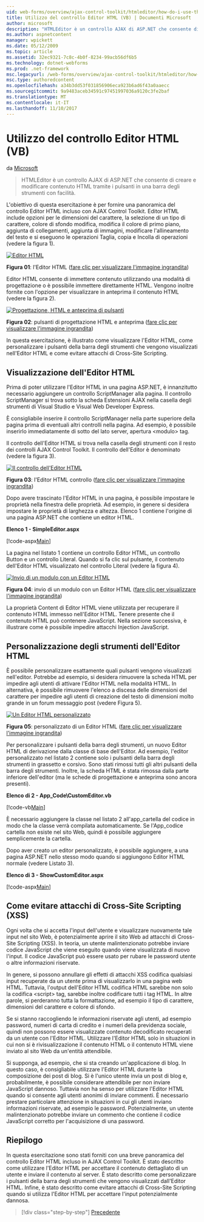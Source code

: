 ```yaml
---
uid: web-forms/overview/ajax-control-toolkit/htmleditor/how-do-i-use-the-html-editor-control-vb
title: Utilizzo del controllo Editor HTML (VB) | Documenti Microsoft
author: microsoft
description: "HTMLEditor è un controllo AJAX di ASP.NET che consente di creare e modificare contenuto HTML tramite i pulsanti in una barra degli strumenti con facilità."
ms.author: aspnetcontent
manager: wpickett
ms.date: 05/12/2009
ms.topic: article
ms.assetid: 32ec9321-7c8c-4b0f-8234-99acb56df6b5
ms.technology: dotnet-webforms
ms.prod: .net-framework
msc.legacyurl: /web-forms/overview/ajax-control-toolkit/htmleditor/how-do-i-use-the-html-editor-control-vb
msc.type: authoredcontent
ms.openlocfilehash: a34b3dd53f031856906eca923b6ad6f43a0aaecc
ms.sourcegitcommit: 9a9483aceb34591c97451997036a9120c3fe2baf
ms.translationtype: MT
ms.contentlocale: it-IT
ms.lasthandoff: 11/10/2017
---
```

<a name="how-do-i-use-the-html-editor-control-vb"></a>Utilizzo del controllo Editor HTML (VB)
====================
da [Microsoft](https://github.com/microsoft)

> HTMLEditor è un controllo AJAX di ASP.NET che consente di creare e modificare contenuto HTML tramite i pulsanti in una barra degli strumenti con facilità.


L'obiettivo di questa esercitazione è per fornire una panoramica del controllo Editor HTML incluso con AJAX Control Toolkit. Editor HTML include opzioni per le dimensioni del carattere, la selezione di un tipo di carattere, colore di sfondo modifica, modifica il colore di primo piano, aggiunta di collegamenti, aggiunta di immagini, modificare l'allineamento del testo e si eseguono le operazioni Taglia, copia e Incolla di operazioni (vedere la figura 1).


[![Editor HTML](how-do-i-use-the-html-editor-control-vb/_static/image1.jpg)](how-do-i-use-the-html-editor-control-vb/_static/image1.png)

**Figura 01**: l'Editor HTML ([fare clic per visualizzare l'immagine ingrandita](how-do-i-use-the-html-editor-control-vb/_static/image2.png))


Editor HTML consente di immettere contenuto utilizzando una modalità di progettazione o è possibile immettere direttamente HTML. Vengono inoltre fornite con l'opzione per visualizzare in anteprima il contenuto HTML (vedere la figura 2).


[![Progettazione, HTML e anteprima di pulsanti](how-do-i-use-the-html-editor-control-vb/_static/image2.jpg)](how-do-i-use-the-html-editor-control-vb/_static/image3.png)

**Figura 02**: pulsanti di progettazione HTML e anteprima ([fare clic per visualizzare l'immagine ingrandita](how-do-i-use-the-html-editor-control-vb/_static/image4.png))


In questa esercitazione, è illustrato come visualizzare l'Editor HTML, come personalizzare i pulsanti della barra degli strumenti che vengono visualizzati nell'Editor HTML e come evitare attacchi di Cross-Site Scripting.

## <a name="displaying-the-html-editor"></a>Visualizzazione dell'Editor HTML

Prima di poter utilizzare l'Editor HTML in una pagina ASP.NET, è innanzitutto necessario aggiungere un controllo ScriptManager alla pagina. Il controllo ScriptManager si trova sotto la scheda Estensioni AJAX nella casella degli strumenti di Visual Studio e Visual Web Developer Express.

È consigliabile inserire il controllo ScriptManager nella parte superiore della pagina prima di eventuali altri controlli nella pagina. Ad esempio, è possibile inserirlo immediatamente di sotto del lato server, apertura &lt;modulo&gt; tag.

Il controllo dell'Editor HTML si trova nella casella degli strumenti con il resto dei controlli AJAX Control Toolkit. Il controllo dell'Editor è denominato (vedere la figura 3).


[![Il controllo dell'Editor HTML](how-do-i-use-the-html-editor-control-vb/_static/image3.jpg)](how-do-i-use-the-html-editor-control-vb/_static/image5.png)

**Figura 03**: l'Editor HTML controllo ([fare clic per visualizzare l'immagine ingrandita](how-do-i-use-the-html-editor-control-vb/_static/image6.png))


Dopo avere trascinato l'Editor HTML in una pagina, è possibile impostare le proprietà nella finestra delle proprietà. Ad esempio, in genere si desidera impostare le proprietà di larghezza e altezza. Elenco 1 contiene l'origine di una pagina ASP.NET che contiene un editor HTML.

**Elenco 1 - SimpleEditor.aspx**

[!code-aspx[Main](how-do-i-use-the-html-editor-control-vb/samples/sample1.aspx)]

La pagina nel listato 1 contiene un controllo Editor HTML, un controllo Button e un controllo Literal. Quando si fa clic sul pulsante, il contenuto dell'Editor HTML visualizzato nel controllo Literal (vedere la figura 4).


[![Invio di un modulo con un Editor HTML](how-do-i-use-the-html-editor-control-vb/_static/image4.jpg)](how-do-i-use-the-html-editor-control-vb/_static/image7.png)

**Figura 04**: invio di un modulo con un Editor HTML ([fare clic per visualizzare l'immagine ingrandita](how-do-i-use-the-html-editor-control-vb/_static/image8.png))


La proprietà Content di Editor HTML viene utilizzata per recuperare il contenuto HTML immesso nell'Editor HTML. Tenere presente che il contenuto HTML può contenere JavaScript. Nella sezione successiva, è illustrare come è possibile impedire attacchi Injection JavaScript.

## <a name="customizing-the-html-editor-toolbar"></a>Personalizzazione degli strumenti dell'Editor HTML

È possibile personalizzare esattamente quali pulsanti vengono visualizzati nell'editor. Potrebbe ad esempio, si desidera rimuovere la scheda HTML per impedire agli utenti di attivare l'Editor HTML nella modalità HTML. In alternativa, è possibile rimuovere l'elenco a discesa delle dimensioni del carattere per impedire agli utenti di creazione del testo di dimensioni molto grande in un forum messaggio post (vedere Figura 5).


[![Un Editor HTML personalizzato](how-do-i-use-the-html-editor-control-vb/_static/image5.jpg)](how-do-i-use-the-html-editor-control-vb/_static/image9.png)

**Figura 05**: personalizzato di un Editor HTML ([fare clic per visualizzare l'immagine ingrandita](how-do-i-use-the-html-editor-control-vb/_static/image10.png))


Per personalizzare i pulsanti della barra degli strumenti, un nuovo Editor HTML di derivazione dalla classe di base dell'Editor. Ad esempio, l'editor personalizzato nel listato 2 contiene solo i pulsanti della barra degli strumenti in grassetto e corsivo. Sono stati rimossi tutti gli altri pulsanti della barra degli strumenti. Inoltre, la scheda HTML è stata rimossa dalla parte inferiore dell'editor (ma le schede di progettazione e anteprima sono ancora presenti).

**Elenco di 2 - App\_Code\CustomEditor.vb**

[!code-vb[Main](how-do-i-use-the-html-editor-control-vb/samples/sample2.vb)]

È necessario aggiungere la classe nel listato 2 all'app\_cartella del codice in modo che la classe verrà compilata automaticamente. Se l'App\_codice cartella non esiste nel sito Web, quindi è possibile aggiungere semplicemente la cartella.

Dopo aver creato un editor personalizzato, è possibile aggiungere, a una pagina ASP.NET nello stesso modo quando si aggiungono Editor HTML normale (vedere Listato 3).

**Elenco di 3 - ShowCustomEditor.aspx**

[!code-aspx[Main](how-do-i-use-the-html-editor-control-vb/samples/sample3.aspx)]

## <a name="avoiding-cross-site-scripting-xss-attacks"></a>Come evitare attacchi di Cross-Site Scripting (XSS)

Ogni volta che si accetta l'input dell'utente e visualizzare nuovamente tale input nel sito Web, è potenzialmente aprire il sito Web ad attacchi di Cross-Site Scripting (XSS). In teoria, un utente malintenzionato potrebbe inviare codice JavaScript che viene eseguito quando viene visualizzata di nuovo l'input. Il codice JavaScript può essere usato per rubare le password utente o altre informazioni riservate.

In genere, si possono annullare gli effetti di attacchi XSS codifica qualsiasi input recuperate da un utente prima di visualizzarlo in una pagina web HTML. Tuttavia, l'output dell'Editor HTML codifica HTML sarebbe non solo la codifica &lt;script&gt; tag, sarebbe inoltre codificare tutti i tag HTML. In altre parole, si perderanno tutta la formattazione, ad esempio il tipo di carattere, dimensioni del carattere e colore di sfondo.

Se si stanno raccogliendo le informazioni riservate agli utenti, ad esempio password, numeri di carta di credito e i numeri della previdenza sociale, quindi non possono essere visualizzate contenuto decodificato recuperati da un utente con l'Editor HTML. Utilizzare l'Editor HTML solo in situazioni in cui non si è rivisualizzazione il contenuto HTML o il contenuto HTML viene inviato al sito Web da un'entità attendibile.

Si supponga, ad esempio, che si sta creando un'applicazione di blog. In questo caso, è consigliabile utilizzare l'Editor HTML durante la composizione dei post di blog. Si è l'unico utente invia un post di blog e, probabilmente, è possibile considerare attendibile per non inviare JavaScript dannoso. Tuttavia non ha senso per utilizzare l'Editor HTML quando si consente agli utenti anonimi di inviare commenti. È necessario prestare particolare attenzione in situazioni in cui gli utenti inviano informazioni riservate, ad esempio le password. Potenzialmente, un utente malintenzionato potrebbe inviare un commento che contiene il codice JavaScript corretto per l'acquisizione di una password.

## <a name="summary"></a>Riepilogo

In questa esercitazione sono stati forniti con una breve panoramica del controllo Editor HTML incluso in AJAX Control Toolkit. È stato descritto come utilizzare l'Editor HTML per accettare il contenuto dettagliato di un utente e inviare il contenuto al server. È stato descritto come personalizzare i pulsanti della barra degli strumenti che vengono visualizzati dall'Editor HTML. Infine, è stato descritto come evitare attacchi di Cross-Site Scripting quando si utilizza l'Editor HTML per accettare l'input potenzialmente dannosa.

>[!div class="step-by-step"]
[Precedente](how-do-i-use-the-html-editor-control-cs.md)

